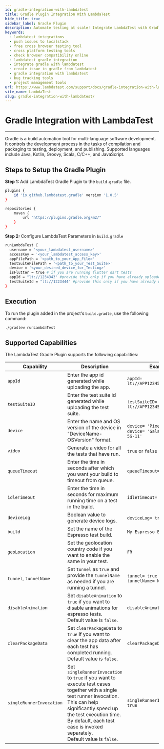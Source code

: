 ```yaml
---
id: gradle-integration-with-lambdatest
title: Gradle Plugin Integration With LambdaTest
hide_title: true
sidebar_label: Gradle Plugin
description: Automate testing at scale! Integrate LambdaTest with Gradle for seamless CI/CD & lightning-fast execution.
keywords:
  - lambdatest integrations
  - push issues to localstack
  - free cross browser testing tool
  - cross platform testing tools
  - check browser compatibility online
  - lambdatest gradle integration
  - integrate gradle with lambdatest
  - create issue in gradle from lambdatest
  - gradle integration with lambdatest
  - bug tracking tools
  - project management tools
url: https://www.lambdatest.com/support/docs/gradle-integration-with-lambdatest/
site_name: LambdaTest
slug: gradle-integration-with-lambdatest/
---
```


<script type="application/ld+json"
    dangerouslySetInnerHTML={{ __html: JSON.stringify({
       "@context": "https://schema.org",
        "@type": "BreadcrumbList",
        "itemListElement": [{
          "@type": "ListItem",
          "position": 1,
          "name": "LambdaTest",
          "item": "https://www.lambdatest.com"
        },{
          "@type": "ListItem",
          "position": 2,
          "name": "Support",
          "item": "https://www.lambdatest.com/support/docs/"
        },{
          "@type": "ListItem",
          "position": 3,
          "name": "Gradle Integration",
          "item": "https://www.lambdatest.com/support/docs/gradle-integration-with-lambdatest/"
        }]
      })
    }}
></script>

# Gradle Integration with LambdaTest
***

Gradle is a build automation tool for multi-language software development. It controls the development process in the tasks of compilation and packaging to testing, deployment, and publishing. Supported languages include Java, Kotlin, Groovy, Scala, C/C++, and JavaScript.

<div className="ytframe"> 
<div className="youtube" data-embed="as5IU-UjtAg">
    <div className="play-button"></div>
</div>
</div>

## Steps to Setup the Gradle Plugin

**Step 1:** Add LambdaTest Gradle Plugin to the `build.gradle` file.

```bash
plugins {
    id 'io.github.lambdatest.gradle' version '1.0.5'
}

repositories {
    maven {
        url "https://plugins.gradle.org/m2/"
    }
}
```

**Step 2:** Configure LambdaTest Parameters in `build.gradle`

```bash
runLambdaTest {
  username = '<your_lambdatest_username>'
  accessKey = '<your_lambdatest_access_key>'
  appFilePath = '<path_to_your_App_File>'
  testSuiteFilePath = '<path_to_your_Test_Suite>'
  device = '<your_desired_device_for_Testing>'
  isFlutter = true # if you are running flutter dart tests
  appId = "lt://1234343" #provide this only if you have already uploaded the app
  testSuiteId = "lt://1223444" #provide this only if you have already uploaded the app
}
```

## Execution

To run the plugin added in the project's `build.gradle`, use the following command:

```bash
./gradlew runLambdaTest
```

## Supported Capabilities

The LambdaTest Gradle Plugin supports the following capabilities:

| Capability | Description | Example |
|------------|-------------|---------|
| `appId` | Enter the app id generated while uploading the app. | `appId= lt://APP123456789123456789` |
| `testSuiteID` | Enter the test suite id generated while uploading the test suite. | `testSuiteID= lt://APP123456789123456789` |
| `device` | Enter the name and OS version of the device in "DeviceName-OSVersion" format. | `device= 'Pixel 3 XL-9'` or `device= 'Galaxy S21 Ultra 5G-11'` |
| `video` | Generate a video for all the tests that have run. | `true` or `false` |
| `queueTimeout`| Enter the time in seconds after which you want your build to timeout from queue. | `queueTimeout= 300` |
| `idleTimeout` | Enter the time in seconds for maximum running time on a test in the build. | `idleTimeout= 120`|
| `deviceLog` | Boolean value to generate device logs. | `deviceLog= true` or `false` |
| `build` | Set the name of the Espresso test build. | `My Espresso Build` |
| `geoLocation` | Set the geolocation country code if you want to enable the same in your test. | `FR` |
| `tunnel`, `tunnelName`| Set `tunnel` as `true` and provide the `tunnelName` as needed if you are running a tunnel.  | `tunnel= true` <br /> `tunnelName= NewTunnel`|
| `disableAnimation` | Set `disableAnimation` to `true` if you want to disable animations for espresso tests. <br /> Default value is `false`. | `disableAnimation= false`|
| `clearPackageData` | Set `clearPackageData` to `true` if you want to clear the app data after each test has completed running. <br /> Default value is `false`. | `clearPackageData= false` |
| `singleRunnerInvocation` | Set `singleRunnerInvocation` to `true` if you want to execute test cases together with a single test runner invocation. <br /> This can help significantly speed up the test execution time. By default, each test case is invoked separately. <br /> Default value is `false`.| `singleRunnerInvocation= true` | 
